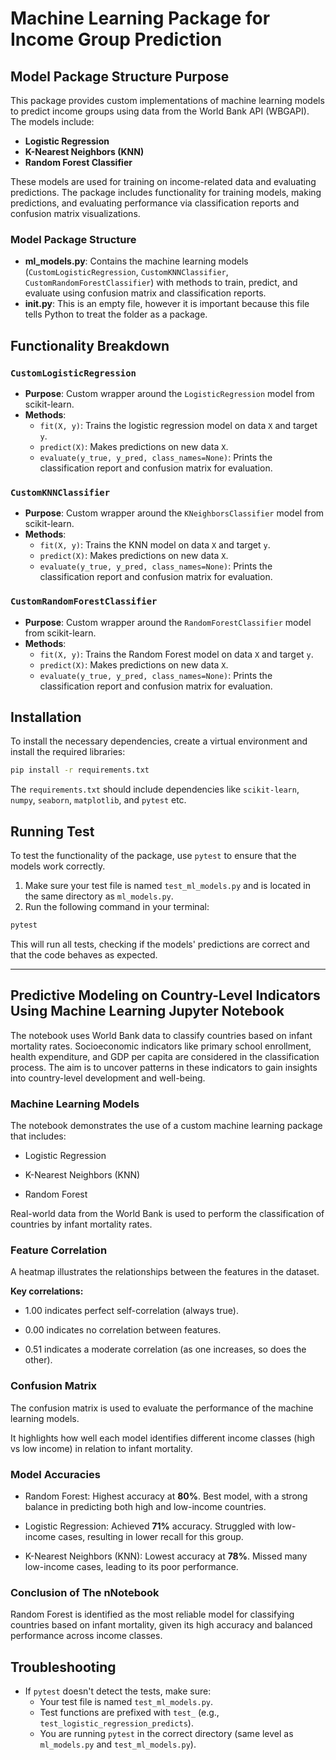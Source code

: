 # Machine Learning Package for Income Group Prediction

##  Model Package Structure Purpose
This package provides custom implementations of machine learning models to predict income groups using data from the World Bank API (WBGAPI). The models include:
- **Logistic Regression**
- **K-Nearest Neighbors (KNN)**
- **Random Forest Classifier**

These models are used for training on income-related data and evaluating predictions. The package includes functionality for training models, making predictions, and evaluating performance via classification reports and confusion matrix visualizations.

### Model Package Structure
- **ml_models.py**: Contains the machine learning models (`CustomLogisticRegression`, `CustomKNNClassifier`, `CustomRandomForestClassifier`) with methods to train, predict, and evaluate using confusion matrix and classification reports.
- **__init__.py**: This is an empty file, however it is important because this file tells Python to treat the folder as a package.

## Functionality Breakdown

### `CustomLogisticRegression`
- **Purpose**: Custom wrapper around the `LogisticRegression` model from scikit-learn.
- **Methods**:
  - `fit(X, y)`: Trains the logistic regression model on data `X` and target `y`.
  - `predict(X)`: Makes predictions on new data `X`.
  - `evaluate(y_true, y_pred, class_names=None)`: Prints the classification report and confusion matrix for evaluation.

### `CustomKNNClassifier`
- **Purpose**: Custom wrapper around the `KNeighborsClassifier` model from scikit-learn.
- **Methods**:
  - `fit(X, y)`: Trains the KNN model on data `X` and target `y`.
  - `predict(X)`: Makes predictions on new data `X`.
  - `evaluate(y_true, y_pred, class_names=None)`: Prints the classification report and confusion matrix for evaluation.

### `CustomRandomForestClassifier`
- **Purpose**: Custom wrapper around the `RandomForestClassifier` model from scikit-learn.
- **Methods**:
  - `fit(X, y)`: Trains the Random Forest model on data `X` and target `y`.
  - `predict(X)`: Makes predictions on new data `X`.
  - `evaluate(y_true, y_pred, class_names=None)`: Prints the classification report and confusion matrix for evaluation.


## Installation
To install the necessary dependencies, create a virtual environment and install the required libraries:

```bash
pip install -r requirements.txt
```

The `requirements.txt` should include dependencies like `scikit-learn`, `numpy`, `seaborn`, `matplotlib`, and `pytest` etc.

## Running Test

To test the functionality of the package, use `pytest` to ensure that the models work correctly.

1. Make sure your test file is named `test_ml_models.py` and is located in the same directory as `ml_models.py`.
2. Run the following command in your terminal:

```bash
pytest
```

This will run all tests, checking if the models' predictions are correct and that the code behaves as expected.

---


## Predictive Modeling on Country-Level Indicators Using Machine Learning Jupyter Notebook

The notebook uses World Bank data to classify countries based on infant mortality rates.
Socioeconomic indicators like primary school enrollment, health expenditure, and GDP per capita are considered in the classification process.
The aim is to uncover patterns in these indicators to gain insights into country-level development and well-being.

### Machine Learning Models
The notebook demonstrates the use of a custom machine learning package that includes:

- Logistic Regression

- K-Nearest Neighbors (KNN)

- Random Forest

Real-world data from the World Bank is used to perform the classification of countries by infant mortality rates.

### Feature Correlation
A heatmap illustrates the relationships between the features in the dataset.

**Key correlations:**

- 1.00 indicates perfect self-correlation (always true).

- 0.00 indicates no correlation between features.

- 0.51 indicates a moderate correlation (as one increases, so does the other).

### Confusion Matrix
The confusion matrix is used to evaluate the performance of the machine learning models.

It highlights how well each model identifies different income classes (high vs low income) in relation to infant mortality.

### Model Accuracies
- Random Forest: Highest accuracy at **80%**.
Best model, with a strong balance in predicting both high and low-income countries.

- Logistic Regression: Achieved **71%** accuracy.
Struggled with low-income cases, resulting in lower recall for this group.

- K-Nearest Neighbors (KNN): Lowest accuracy at **78%**.
Missed many low-income cases, leading to its poor performance.


### Conclusion of The nNotebook
Random Forest is identified as the most reliable model for classifying countries based on infant mortality, given its high accuracy and balanced performance across income classes.


## Troubleshooting

- If `pytest` doesn't detect the tests, make sure:
  - Your test file is named `test_ml_models.py`.
  - Test functions are prefixed with `test_` (e.g., `test_logistic_regression_predicts`).
  - You are running `pytest` in the correct directory (same level as `ml_models.py` and `test_ml_models.py`).
  